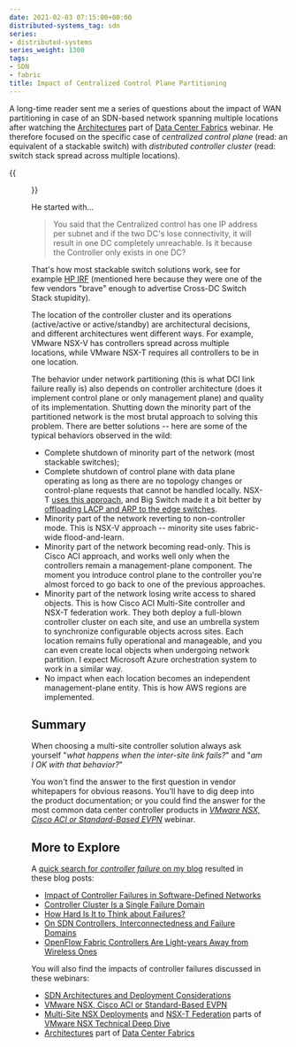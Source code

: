 ```yaml
---
date: 2021-02-03 07:15:00+00:00
distributed-systems_tag: sdn
series:
- distributed-systems
series_weight: 1300
tags:
- SDN
- fabric
title: Impact of Centralized Control Plane Partitioning
---
```

A long-time reader sent me a series of questions about the impact of WAN partitioning in case of an SDN-based network spanning multiple locations after watching the [Architectures](https://my.ipspace.net/bin/list?id=DCFabric#ARCHITECTURES) part of [Data Center Fabrics](https://www.ipspace.net/Data_Center_Fabrics) webinar. He therefore focused on the specific case of *centralized control plane* (read: an equivalent of a stackable switch) with *distributed controller cluster* (read: switch stack spread across multiple locations).

{{<figure src="/2021/02/multi-dc-controllers.png" caption="SDN controllers spread across multiple data centers">}}
<!--more-->
He started with...

> You said that the Centralized control has one IP address per subnet and if the two DC's lose connectivity, it will result in one DC completely unreachable. Is it because the Controller only exists in one DC?

That's how most stackable switch solutions work, see for example [HP IRF](https://blog.ipspace.net/2011/09/long-distance-irf-fabric-works-best-in.html) (mentioned here because they were one of the few vendors "brave" enough to advertise Cross-DC Switch Stack stupidity).
	
The location of the controller cluster and its operations (active/active or active/standby) are architectural decisions, and different architectures went different ways. For example, VMware NSX-V has controllers spread across multiple locations, while VMware NSX-T requires all controllers to be in one location.

The behavior under network partitioning (this is what DCI link failure really is) also depends on controller architecture (does it implement control plane or only management plane) and quality of its implementation. Shutting down the minority part of the partitioned network is the most brutal approach to solving this problem. There are better solutions -- here are some of the typical behaviors observed in the wild:

* Complete shutdown of minority part of the network (most stackable switches);
* Complete shutdown of control plane with data plane operating as long as there are no topology changes or control-plane requests that cannot be handled locally. NSX-T [uses this approach](https://blog.ipspace.net/2019/08/brief-history-of-vmware-nsx.html), and Big Switch made it a bit better by [offloading LACP and ARP to the edge switches](https://blog.ipspace.net/2015/02/big-cloud-fabric-scaling-openflow-fabric.html).
* Minority part of the network reverting to non-controller mode. This is NSX-V approach -- minority site uses fabric-wide flood-and-learn.
* Minority part of the network becoming read-only. This is Cisco ACI approach, and works well only when the controllers remain a management-plane component. The moment you introduce control plane to the controller you're almost forced to go back to one of the previous approaches.
* Minority part of the network losing write access to shared objects. This is how Cisco ACI Multi-Site controller and NSX-T federation work. They both deploy a full-blown controller cluster on each site, and use an umbrella system to synchronize configurable objects across sites. Each location remains fully operational and manageable, and you can even create local objects when undergoing network partition. I expect Microsoft Azure orchestration system to work in a similar way.
* No impact when each location becomes an independent management-plane entity. This is how AWS regions are implemented.

## Summary

When choosing a multi-site controller solution always ask yourself "*what happens when the inter-site link fails?*" and "_am I OK with that behavior?_" 

You won't find the answer to the first question in vendor whitepapers for obvious reasons. You'll have to dig deep into the product documentation; or you could find the answer for the most common data center controller products in *[VMware NSX, Cisco ACI or Standard-Based EVPN](https://www.ipspace.net/VMware_NSX,_Cisco_ACI_or_Standard-Based_EVPN)* webinar.

## More to Explore

A [quick search for *controller failure* on my blog](https://www.google.com/search?q=controller+failure+site%3Ablog.ipspace.net) resulted in these blog posts:

* [Impact of Controller Failures in Software-Defined Networks](https://blog.ipspace.net/2019/06/impact-of-controller-failures-in.html)
* [Controller Cluster Is a Single Failure Domain](https://blog.ipspace.net/2014/09/controller-cluster-is-single-failure.html)
* [How Hard Is It to Think about Failures?](https://blog.ipspace.net/2016/03/how-hard-is-it-to-think-about-failures.html)
* [On SDN Controllers, Interconnectedness and Failure Domains](https://blog.ipspace.net/2015/04/on-sdn-controllers-interconnectedness.html)
* [OpenFlow Fabric Controllers Are Light-years Away from Wireless Ones](https://blog.ipspace.net/2013/09/openflow-fabric-controllers-are-light.html)

You will also find the impacts of controller failures discussed in these webinars:

* [SDN Architectures and Deployment Considerations](https://www.ipspace.net/SDN_Architectures_and_Deployment_Considerations)
* [VMware NSX, Cisco ACI or Standard-Based EVPN](https://www.ipspace.net/VMware_NSX,_Cisco_ACI_or_Standard-Based_EVPN)
* [Multi-Site NSX Deployments](https://my.ipspace.net/bin/list?id=NSX#CROSS) and [NSX-T Federation](https://my.ipspace.net/bin/list?id=NSX#FEDERATION) parts of [VMware NSX Technical Deep Dive](https://www.ipspace.net/VMware_NSX_Technical_Deep_Dive)
* [Architectures](https://my.ipspace.net/bin/list?id=DCFabric#ARCHITECTURES) part of [Data Center Fabrics](https://www.ipspace.net/Data_Center_Fabrics)
